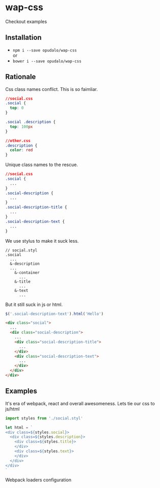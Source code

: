 # wap-css

Checkout examples

## Installation

- `npm i --save opudalo/wap-css`  
or  
- `bower i --save opudalo/wap-css`

## Rationale

Css class names conflict. This is so faimliar.  
```css
//social.css
.social {
  top: 0
}

.social .description {
  top: 100px
}

//other.css
.description {
  color: red  
}
```

Unique class names to the rescue.  
```css
//social.css
.social {
  ...
}
.social-description {
  ...
}
.social-description-title {
  ...
}
.social-description-text {
  ...
}
```

We use stylus to make it suck less.  
```stylus
// social.styl
.social
  ...
  &-description
  ...
    &-container
      ...
    &-title
      ...
    &-text
      ...
```

But it still suck in js or html.

```js
$('.social-description-text').html('Hello')
```

```html
<div class="social">
  ...
  <div class="social-description">
    ...
    <div class="social-description-title">
      ...
    </div>
    <div class="social-description-text">
      ...
    </div>
  </div>
</div>
```


## Examples

It's era of webpack, react and overall awesomeness. Lets tie our css to js/html

```js
import styles from './social.styl'

let html = `
<div class=${styles.social}>
  <div class=${styles.description}>
    <div class=${styles.title}>
    </div>
    <div class=${styles.text}>
    </div>
  </div>
</div>
`
```

Webpack loaders configuration
```js

```
